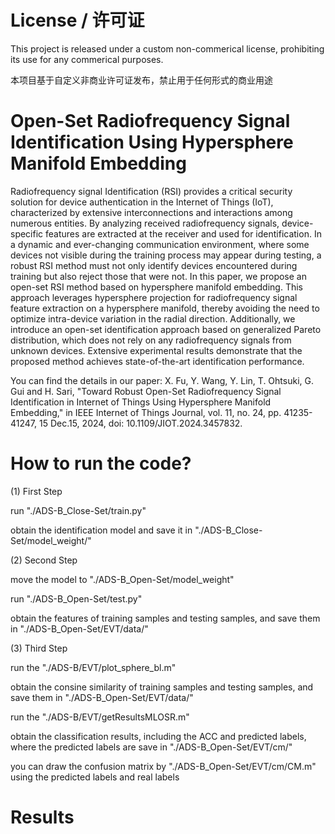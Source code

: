 # License / 许可证

This project is released under a custom non-commerical license, prohibiting its use for any commerical purposes.

本项目基于自定义非商业许可证发布，禁止用于任何形式的商业用途

# Open-Set Radiofrequency Signal Identification Using Hypersphere Manifold Embedding

Radiofrequency signal Identification (RSI) provides a critical security solution for device authentication in the Internet of Things (IoT), characterized by extensive interconnections and interactions among numerous entities. By analyzing received radiofrequency signals, device-specific features are extracted at the receiver and used for identification. In a dynamic and ever-changing communication environment, where some devices not visible during the training process may appear during testing, a robust RSI method must not only identify devices encountered during training but also reject those that were not. In this paper, we propose an open-set RSI method based on hypersphere manifold embedding. This approach leverages hypersphere projection for radiofrequency signal feature extraction on a hypersphere manifold, thereby avoiding the need to optimize intra-device variation in the radial direction. Additionally, we introduce an open-set identification approach based on generalized Pareto distribution, which does not rely on any radiofrequency signals from unknown devices. Extensive experimental results demonstrate that the proposed method achieves state-of-the-art identification performance.

You can find the details in our paper: X. Fu, Y. Wang, Y. Lin, T. Ohtsuki, G. Gui and H. Sari, "Toward Robust Open-Set Radiofrequency Signal Identification in Internet of Things Using Hypersphere Manifold Embedding," in IEEE Internet of Things Journal, vol. 11, no. 24, pp. 41235-41247, 15 Dec.15, 2024, doi: 10.1109/JIOT.2024.3457832.

# How to run the code?
(1) First Step

run "./ADS-B_Close-Set/train.py"

obtain the identification model and save it in "./ADS-B_Close-Set/model_weight/"

(2) Second Step

move the model to "./ADS-B_Open-Set/model_weight"

run "./ADS-B_Open-Set/test.py"

obtain the features of training samples and testing samples, and save them in "./ADS-B_Open-Set/EVT/data/"

(3) Third Step

run the "./ADS-B/EVT/plot_sphere_bl.m"

obtain the consine similarity of training samples and testing samples, and save them in "./ADS-B_Open-Set/EVT/data/"

run the "./ADS-B/EVT/getResultsMLOSR.m"

obtain the classification results, including the ACC and predicted labels, where the predicted labels are save in "./ADS-B_Open-Set/EVT/cm/" 

you can draw the confusion matrix by "./ADS-B_Open-Set/EVT/cm/CM.m" using the predicted labels and real labels

# Results

